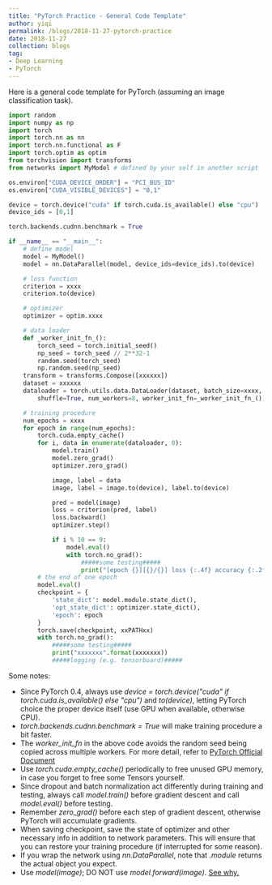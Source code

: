 ```yaml
---
title: "PyTorch Practice - General Code Template"
author: yiqi
permalink: /blogs/2018-11-27-pytorch-practice
date: 2018-11-27
collection: blogs
tag:
- Deep Learning
- PyTorch
---
```


Here is a general code template for PyTorch (assuming an image classification task).  

```python
import random
import numpy as np
import torch
import torch.nn as nn
import torch.nn.functional as F
import torch.optim as optim
from torchvision import transforms
from networks import MyModel # defined by your self in another script

os.environ["CUDA_DEVICE_ORDER"] = "PCI_BUS_ID"
os.environ["CUDA_VISIBLE_DEVICES"] = "0,1"

device = torch.device("cuda" if torch.cuda.is_available() else "cpu")
device_ids = [0,1]

torch.backends.cudnn.benchmark = True

if __name__ == "__main__":
    # define model
    model = MyModel()
    model = nn.DataParallel(model, device_ids=device_ids).to(device)

    # loss function
    criterion = xxxx
    criterion.to(device)

    # optimizer
    optimizer = optim.xxxx

    # data loader
    def _worker_init_fn_():
        torch_seed = torch.initial_seed()
        np_seed = torch_seed // 2**32-1
        random.seed(torch_seed)
        np.random.seed(np_seed)
    transform = transforms.Compose([xxxxxx])
    dataset = xxxxxx
    dataloader = torch.utils.data.DataLoader(dataset, batch_size=xxxx,
        shuffle=True, num_workers=8, worker_init_fn=_worker_init_fn_())    

    # training procedure
    num_epochs = xxxx
    for epoch in range(num_epochs):
        torch.cuda.empty_cache()
        for i, data in enumerate(dataloader, 0):
            model.train()
            model.zero_grad()
            optimizer.zero_grad()

            image, label = data
            image, label = image.to(device), label.to(device)

            pred = model(image)
            loss = criterion(pred, label)
            loss.backward()
            optimizer.step()

            if i % 10 == 9:
                model.eval()
                with torch.no_grad():
                    #####some testing#####
                    print("[epoch {}][{}/{}] loss {:.4f} accuracy {:.2f}%".format(epoch, i+1, len(dataloader), loss.item(), xxxx))
        # the end of one epoch
        model.eval()
        checkpoint = {
            'state_dict': model.module.state_dict(),
            'opt_state_dict': optimizer.state_dict(),
            'epoch': epoch
        }
        torch.save(checkpoint, xxPATHxx)
        with torch.no_grad():
            #####some testing#####
            print("xxxxxxx".format(xxxxxxx))
            #####logging (e.g. tensorboard)#####
```

Some notes:  
* Since PyTorch 0.4, always use *device = torch.device("cuda" if torch.cuda.is_available() else "cpu")* and *to(device)*, letting PyTorch choice the proper device itself (use GPU when available, otherwise CPU).  
* *torch.backends.cudnn.benchmark = True* will make training procedure a bit faster.
* The *_worker_init_fn_* in the above code avoids the random seed being copied across multiple workers. For more detail, refer to [PyTorch Official Document](https://pytorch.org/docs/stable/notes/faq.html#my-data-loader-workers-return-identical-random-numbers)   
* Use *torch.cuda.empty_cache()* periodically to free unused GPU memory, in case you forget to free some Tensors yourself.  
* Since dropout and batch normalization act differently during training and testing, always call *model.train()* before gradient descent and call *model.eval()* before testing.  
* Remember  *zero_grad()* before each step of gradient descent, otherwise PyTorch will accumulate gradients.  
* When saving checkpoint, save the state of optimizer and other necessary info in addition to network parameters. This will ensure that you can restore your training procedure (if interrupted for some reason).  
* If you wrap the network using *nn.DataParallel*, note that *.module* returns the actual object you expect.   
* Use *model(image)*; DO NOT use *model.forward(image)*. [See why.](https://discuss.pytorch.org/t/any-different-between-model-input-and-model-forward-input/3690)     
